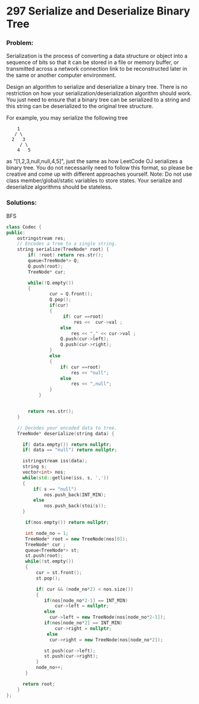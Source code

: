 # 297 Serialize and Deserialize Binary Tree

### Problem:

Serialization is the process of converting a data structure or object into a sequence of bits so that it can be stored in a file or memory buffer, or transmitted across a network connection link to be reconstructed later in the same or another computer environment.

Design an algorithm to serialize and deserialize a binary tree. There is no restriction on how your serialization/deserialization algorithm should work. You just need to ensure that a binary tree can be serialized to a string and this string can be deserialized to the original tree structure.

For example, you may serialize the following tree
```
    1
   / \
  2   3
     / \
    4   5
```
as "[1,2,3,null,null,4,5]", just the same as how LeetCode OJ serializes a binary tree. You do not necessarily need to follow this format, so please be creative and come up with different approaches yourself.
Note: Do not use class member/global/static variables to store states. Your serialize and deserialize algorithms should be stateless.

### Solutions:

BFS

```cpp
class Codec {
public:
    ostringstream res;
    // Encodes a tree to a single string.
    string serialize(TreeNode* root) {
        if( !root) return res.str();
        queue<TreeNode*> Q;
        Q.push(root);
        TreeNode* cur;

        while(!Q.empty())
        {
                cur = Q.front();
                Q.pop();
                if(cur)
                {
                     if( cur ==root)
                         res <<  cur->val ;
                    else
                        res << "," << cur->val ;
                    Q.push(cur->left);
                    Q.push(cur->right);
                }
                else
                {
                    if( cur ==root)
                        res << "null";
                    else
                        res << ",null";
                }
            }


        return res.str();
    }

    // Decodes your encoded data to tree.
    TreeNode* deserialize(string data) {

      if( data.empty()) return nullptr;
      if( data == "null") return nullptr;

      istringstream iss(data);
      string s;
      vector<int> nos;
      while(std::getline(iss, s, ','))
      {
          if( s == "null")
              nos.push_back(INT_MIN);
          else
              nos.push_back(stoi(s));
      }

       if(nos.empty()) return nullptr;

       int node_no = 1;
       TreeNode* root = new TreeNode(nos[0]);
       TreeNode* cur ;
       queue<TreeNode*> st;
       st.push(root);
       while(!st.empty())
       {
           cur = st.front();
           st.pop();

           if( cur && (node_no*2) < nos.size())
           {
              if(nos[node_no*2-1] == INT_MIN)
                  cur->left = nullptr;
              else
                cur->left = new TreeNode(nos[node_no*2-1]);
              if(nos[node_no*2] == INT_MIN)
                  cur->right = nullptr;
               else
                cur->right = new TreeNode(nos[node_no*2]);

              st.push(cur->left);
              st.push(cur->right);
           }
           node_no++;
       }

      return root;
    }
};
```
